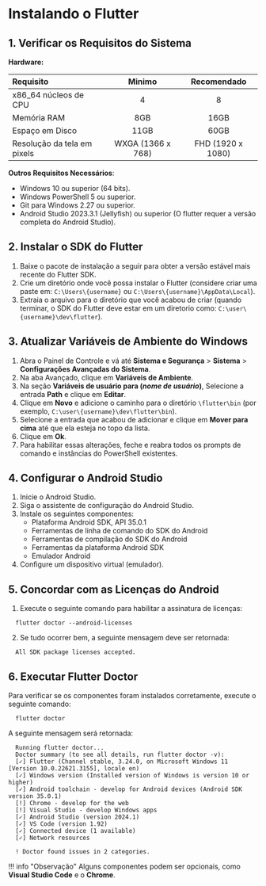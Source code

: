 # Instalando o Flutter

## 1. Verificar os Requisitos do Sistema

**Hardware:**

| Requisito | Minimo | Recomendado |
| :--------- | :------: | :-----------: |
| x86_64 núcleos de CPU | 4 | 8 |
| Memória RAM | 8GB | 16GB |
| Espaço em Disco | 11GB | 60GB |
| Resolução da tela em pixels	| WXGA (1366 x 768)	| FHD (1920 x 1080) |

**Outros Requisitos Necessários**: 

- Windows 10 ou superior (64 bits).
- Windows PowerShell 5 ou superior.
- Git para Windows 2.27 ou superior.
- Android Studio 2023.3.1 (Jellyfish) ou superior (O flutter requer a versão completa do Android Studio).

## 2. Instalar o SDK do Flutter

1. Baixe o pacote de instalação a seguir para obter a versão estável mais recente do Flutter SDK.
2. Crie um diretório onde você possa instalar o Flutter (considere criar uma paste em: `C:\Users\{username}` ou `C:\Users\{username}\AppData\Local`).
3. Extraia o arquivo para o diretório que você acabou de criar (quando terminar, o SDK do Flutter deve estar em um diretorio como: `C:\user\{username}\dev\flutter`).

## 3. Atualizar Variáveis de Ambiente do Windows

1. Abra o Painel de Controle e vá até **Sistema e Segurança** > **Sistema** > **Configurações Avançadas do Sistema**.
2. Na aba Avançado, clique em **Variáveis de Ambiente**.
3. Na seção **Variáveis de usuário para (*nome de usuário*)**, Selecione a entrada **Path** e clique em **Editar**.
4. Clique em **Novo** e adicione o caminho para o diretório `\flutter\bin` (por exemplo, `C:\user\{username}\dev\flutter\bin`).
5. Selecione a entrada que acabou de adicionar e clique em **Mover para cima** até que ela esteja no topo da lista.
6. Clique em **Ok**.
7. Para habilitar essas alterações, feche e reabra todos os prompts de comando e instâncias do PowerShell existentes.

## 4. Configurar o Android Studio

1. Inicie o Android Studio.
2. Siga o assistente de configuração do Android Studio.
3. Instale os seguintes componentes:
    - Plataforma Android SDK, API 35.0.1
    - Ferramentas de linha de comando do SDK do Android
    - Ferramentas de compilação do SDK do Android
    - Ferramentas da plataforma Android SDK
    - Emulador Android
4. Configure um dispositivo virtual (emulador).

## 5. Concordar com as Licenças do Android

1. Execute o seguinte comando para habilitar a assinatura de licenças:  
  ```
    flutter doctor --android-licenses
  ```

2. Se tudo ocorrer bem, a seguinte mensagem deve ser retornada:  
  ```
    All SDK package licenses accepted.
  ```

## 6. Executar Flutter Doctor

Para verificar se os componentes foram instalados corretamente, execute o seguinte comando:
```
  flutter doctor
```

A seguinte mensagem será retornada:
```
  Running flutter doctor...
  Doctor summary (to see all details, run flutter doctor -v):
  [✓] Flutter (Channel stable, 3.24.0, on Microsoft Windows 11 [Version 10.0.22621.3155], locale en)
  [✓] Windows version (Installed version of Windows is version 10 or higher)
  [✓] Android toolchain - develop for Android devices (Android SDK version 35.0.1)
  [!] Chrome - develop for the web
  [!] Visual Studio - develop Windows apps
  [✓] Android Studio (version 2024.1)
  [✓] VS Code (version 1.92)
  [✓] Connected device (1 available)
  [✓] Network resources

  ! Doctor found issues in 2 categories.
```

!!! info "Observação" 
    Alguns componentes podem ser opcionais, como **Visual Studio Code** e o **Chrome**.